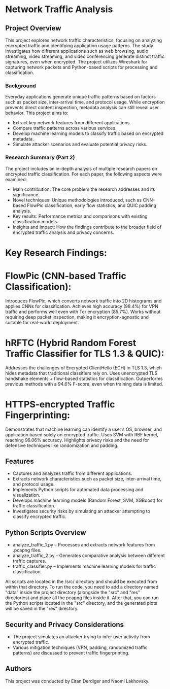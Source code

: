 # Network Traffic Analysis

## Project Overview

This project explores network traffic characteristics, focusing on analyzing encrypted traffic and identifying application usage patterns. The study investigates how different applications such as web browsing, audio streaming, video streaming, and video conferencing generate distinct traffic signatures, even when encrypted. The project utilizes Wireshark for capturing network packets and Python-based scripts for processing and classification.

### Background

Everyday applications generate unique traffic patterns based on factors such as packet size, inter-arrival time, and protocol usage. While encryption prevents direct content inspection, metadata analysis can still reveal user behavior. This project aims to:

- Extract key network features from different applications.
- Compare traffic patterns across various services.
- Develop machine learning models to classify traffic based on encrypted metadata.
- Simulate attacker scenarios and evaluate potential privacy risks.

### Research Summary (Part 2)

The project includes an in-depth analysis of multiple research papers on encrypted traffic classification. For each paper, the following aspects were examined:

- Main contribution: The core problem the research addresses and its significance.
- Novel techniques: Unique methodologies introduced, such as CNN-based FlowPic classification, early flow statistics, and QUIC padding analysis.
- Key results: Performance metrics and comparisons with existing classification models.
- Insights and impact: How the findings contribute to the broader field of encrypted traffic analysis and privacy concerns.
# Key Research Findings:

# FlowPic (CNN-based Traffic Classification):
Introduces FlowPic, which converts network traffic into 2D histograms and applies CNNs for classification.
Achieves high accuracy (98.4%) for VPN traffic and performs well even with Tor encryption (85.7%).
Works without requiring deep packet inspection, making it encryption-agnostic and suitable for real-world deployment.
# hRFTC (Hybrid Random Forest Traffic Classifier for TLS 1.3 & QUIC):
Addresses the challenges of Encrypted ClientHello (ECH) in TLS 1.3, which hides metadata that traditional classifiers rely on.
Uses unencrypted TLS handshake elements + flow-based statistics for classification.
Outperforms previous methods with a 94.6% F-score, even when training data is limited.
# HTTPS-encrypted Traffic Fingerprinting:
Demonstrates that machine learning can identify a user’s OS, browser, and application based solely on encrypted traffic.
Uses SVM with RBF kernel, reaching 96.06% accuracy.
Highlights privacy risks and the need for defensive techniques like randomization and padding.

## Features

- Captures and analyzes traffic from different applications.
- Extracts network characteristics such as packet size, inter-arrival time, and protocol usage.
- Implements Python scripts for automated data processing and visualization.
- Develops machine learning models (Random Forest, SVM, XGBoost) for traffic classification.
- Investigates security risks by simulating an attacker attempting to classify encrypted traffic.

## Python Scripts Overview

- analyze_traffic_1.py – Processes and extracts network features from .pcapng files.
- analyze_traffic_2.py – Generates comparative analysis between different traffic captures.
- traffic_classifier.py – Implements machine learning models for traffic classification.

All scripts are located in the /src/ directory and should be executed from within that directory.
To run the code, you need to add a directory named "data" inside the project directory (alongside the "src" and "res" directories) and place all the pcapng files inside it.
After that, you can run the Python scripts located in the "src" directory, and the generated plots will be saved in the "res" directory.

## Security and Privacy Considerations

- The project simulates an attacker trying to infer user activity from encrypted traffic.
- Various mitigation techniques (VPN, padding, randomized traffic patterns) are discussed to prevent traffic fingerprinting.

## Authors

This project was conducted by Eitan Derdiger and Naomi Lakhovsky.

